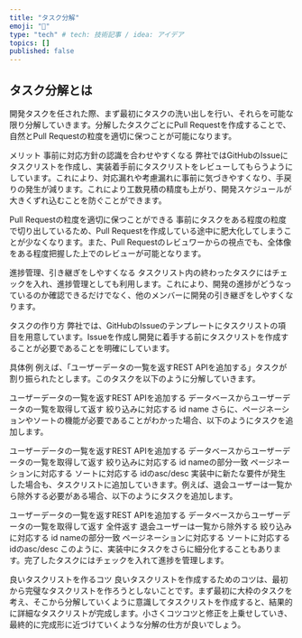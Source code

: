 ```yaml
---
title: "タスク分解"
emoji: "🦁"
type: "tech" # tech: 技術記事 / idea: アイデア
topics: []
published: false
---
```


## タスク分解とは
開発タスクを任された際、まず最初にタスクの洗い出しを行い、それらを可能な限り分解していきます。分解したタスクごとにPull Requestを作成することで、自然とPull Requestの粒度を適切に保つことが可能になります。

メリット
事前に対応方針の認識を合わせやすくなる
弊社ではGitHubのIssueにタスクリストを作成し、実装着手前にタスクリストをレビューしてもらうようにしています。これにより、対応漏れや考慮漏れに事前に気づきやすくなり、手戻りの発生が減ります。これにより工数見積の精度も上がり、開発スケジュールが大きくずれ込むことを防ぐことができます。

Pull Requestの粒度を適切に保つことができる
事前にタスクをある程度の粒度で切り出しているため、Pull Requestを作成している途中に肥大化してしまうことが少なくなります。また、Pull Requestのレビュワーからの視点でも、全体像をある程度把握した上でのレビューが可能となります。

進捗管理、引き継ぎをしやすくなる
タスクリスト内の終わったタスクにはチェックを入れ、進捗管理としても利用します。これにより、開発の進捗がどうなっているのか確認できるだけでなく、他のメンバーに開発の引き継ぎをしやすくなります。

タスクの作り方
弊社では、GitHubのIssueのテンプレートにタスクリストの項目を用意しています。Issueを作成し開発に着手する前にタスクリストを作成することが必要であることを明確にしています。

具体例
例えば、「ユーザーデータの一覧を返すREST APIを追加する」タスクが割り振られたとします。このタスクを以下のように分解していきます。

 ユーザーデータの一覧を返すREST APIを追加する
 データベースからユーザーデータの一覧を取得して返す
 絞り込みに対応する
 id
 name
さらに、ページネーションやソートの機能が必要であることがわかった場合、以下のようにタスクを追加します。

 ユーザーデータの一覧を返すREST APIを追加する
 データベースからユーザーデータの一覧を取得して返す
 絞り込みに対応する
 id
 nameの部分一致
 ページネーションに対応する
 ソートに対応する
 idのasc/desc
実装中に新たな要件が発生した場合も、タスクリストに追加していきます。例えば、退会ユーザーは一覧から除外する必要がある場合、以下のようにタスクを追加します。

 ユーザーデータの一覧を返すREST APIを追加する
 データベースからユーザーデータの一覧を取得して返す
 全件返す
 退会ユーザーは一覧から除外する
 絞り込みに対応する
 id
 nameの部分一致
 ページネーションに対応する
 ソートに対応する
 idのasc/desc
このように、実装中にタスクをさらに細分化することもあります。完了したタスクにはチェックを入れて進捗を管理します。

良いタスクリストを作るコツ
良いタスクリストを作成するためのコツは、最初から完璧なタスクリストを作ろうとしないことです。まず最初に大枠のタスクを考え、そこから分解していくように意識してタスクリストを作成すると、結果的に詳細なタスクリストが完成します。小さくコツコツと修正を上乗せしていき、最終的に完成形に近づけていくような分解の仕方が良いでしょう。
